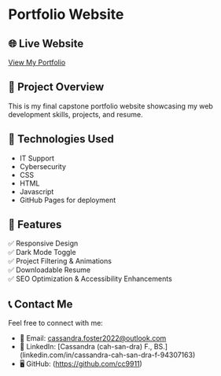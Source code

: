# Portfolio Website  

## 🌐 Live Website  
[View My Portfolio](https://cc9911.github.io/Portfolio_Site/)  

## 📌 Project Overview  
This is my final capstone portfolio website showcasing my web development skills, projects, and resume. 

## 🔧 Technologies Used  
- IT Support
- Cybersecurity 
- CSS
- HTML 
- Javascript
- GitHub Pages for deployment  

## 🚀 Features  
✅ Responsive Design  
✅ Dark Mode Toggle  
✅ Project Filtering & Animations  
✅ Downloadable Resume  
✅ SEO Optimization & Accessibility Enhancements

## 📞 Contact Me  
Feel free to connect with me:  
- 📧 Email: cassandra.foster2022@outlook.com  
- 🔗 LinkedIn: [Cassandra (cah-san-dra) F., BS.] (linkedin.com/in/cassandra-cah-san-dra-f-94307163)
- 🖥️ GitHub: (https://github.com/cc9911)  